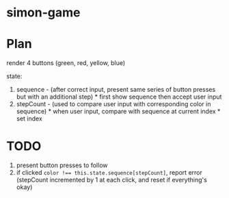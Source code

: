 # simon-game

# Plan

  render 4 buttons (green, red, yellow, blue)

state:
  1. sequence - (after correct input, present same series of button presses but with an additional step)
    * first show sequence then accept user input
  2. stepCount - (used to compare user input with corresponding color in sequence)
    * when user input, compare with sequence at current index
    * set index

# TODO

  1. present button presses to follow
  2. if clicked `color !== this.state.sequence[stepCount]`, report error (stepCount incremented by 1 at each click, and reset if everything's okay)